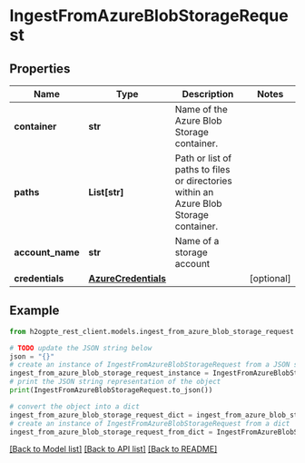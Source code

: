 # IngestFromAzureBlobStorageRequest


## Properties

Name | Type | Description | Notes
------------ | ------------- | ------------- | -------------
**container** | **str** | Name of the Azure Blob Storage container. | 
**paths** | **List[str]** | Path or list of paths to files or directories within an Azure Blob Storage container. | 
**account_name** | **str** | Name of a storage account | 
**credentials** | [**AzureCredentials**](AzureCredentials.md) |  | [optional] 

## Example

```python
from h2ogpte_rest_client.models.ingest_from_azure_blob_storage_request import IngestFromAzureBlobStorageRequest

# TODO update the JSON string below
json = "{}"
# create an instance of IngestFromAzureBlobStorageRequest from a JSON string
ingest_from_azure_blob_storage_request_instance = IngestFromAzureBlobStorageRequest.from_json(json)
# print the JSON string representation of the object
print(IngestFromAzureBlobStorageRequest.to_json())

# convert the object into a dict
ingest_from_azure_blob_storage_request_dict = ingest_from_azure_blob_storage_request_instance.to_dict()
# create an instance of IngestFromAzureBlobStorageRequest from a dict
ingest_from_azure_blob_storage_request_from_dict = IngestFromAzureBlobStorageRequest.from_dict(ingest_from_azure_blob_storage_request_dict)
```
[[Back to Model list]](../README.md#documentation-for-models) [[Back to API list]](../README.md#documentation-for-api-endpoints) [[Back to README]](../README.md)


